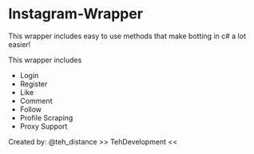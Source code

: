 # Instagram-Wrapper
This wrapper includes easy to use methods that make botting in c# a lot easier!

This wrapper includes
* Login
* Register
* Like
* Comment
* Follow
* Profile Scraping
* Proxy Support

Created by: @teh_distance >> TehDevelopment <<
